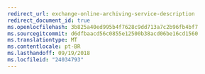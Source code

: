 ```yaml
---
redirect_url: exchange-online-archiving-service-description
redirect_document_id: true
ms.openlocfilehash: 3b825a40ed995b4f7628c9dd713a7c2b96fb4bf7
ms.sourcegitcommit: d6dfbaacd56c0855e12500b38acd06be16cd1560
ms.translationtype: MT
ms.contentlocale: pt-BR
ms.lasthandoff: 09/19/2018
ms.locfileid: "24034793"
---
```

